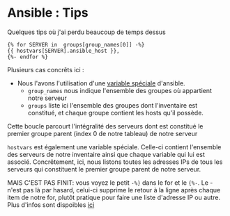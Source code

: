 # Ansible : Tips

Quelques tips où j'ai perdu beaucoup de temps dessus

```jinja
{% for SERVER in  groups[group_names[0]] -%}
{{ hostvars[SERVER].ansible_host }},
{%- endfor %}
```

Plusieurs cas concrêts ici :

  * Nous l'avons l'utilisation d'une [variable spéciale](https://docs.ansible.com/ansible/latest/reference_appendices/special_variables.html) d'ansible.
    * `group_names` nous indique l'ensemble des groupes où appartient notre serveur
	* `groups` liste ici l'ensemble des groupes dont l'inventaire est constitué, et chaque groupe contient les hosts qu'il possède.

Cette boucle parcourt l'intégralité des serveurs dont est constitué le premier groupe parent (index 0 de notre tableau) de notre serveur

`hostvars` est également une variable spéciale. Celle-ci contient l'ensemble des serveurs de notre inventaire ainsi que chaque variable qui lui est associé. Concrêtement, ici, nous listons toutes les adresses IPs de tous les serveurs qui constituent le premier groupe parent de notre serveur.

MAIS C'EST PAS FINIT: vous voyez le petit `-%}` dans le for et le `{%-`. Le - n'est pas là par hasard, celui-ci supprime le retour à la ligne après chaque item de notre for, plutôt pratique pour faire une liste d'adresse IP ou autre. Plus d'infos sont dispoibles [ici](https://jinja.palletsprojects.com/en/3.0.x/templates/#whitespace-control)
